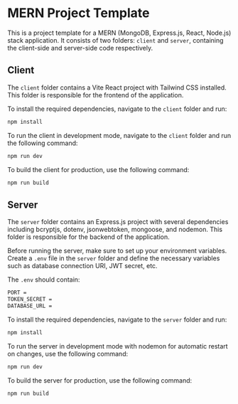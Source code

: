 # MERN Project Template

This is a project template for a MERN (MongoDB, Express.js, React, Node.js) stack application. It consists of two folders: `client` and `server`, containing the client-side and server-side code respectively.

## Client

The `client` folder contains a Vite React project with Tailwind CSS installed. This folder is responsible for the frontend of the application.

To install the required dependencies, navigate to the `client` folder and run:

```bash
npm install
```

To run the client in development mode, navigate to the `client` folder and run the following command:

```bash
npm run dev
```

To build the client for production, use the following command:

```bash
npm run build
```

## Server

The `server` folder contains an Express.js project with several dependencies including bcryptjs, dotenv, jsonwebtoken, mongoose, and nodemon. This folder is responsible for the backend of the application.

Before running the server, make sure to set up your environment variables. Create a `.env` file in the `server` folder and define the necessary variables such as database connection URI, JWT secret, etc.

The `.env` should contain:

```bash
PORT =
TOKEN_SECRET =
DATABASE_URL =
```

To install the required dependencies, navigate to the `server` folder and run:

```bash
npm install
```

To run the server in development mode with nodemon for automatic restart on changes, use the following command:

```bash
npm run dev
```

To build the server for production, use the following command:

```bash
npm run build
```
